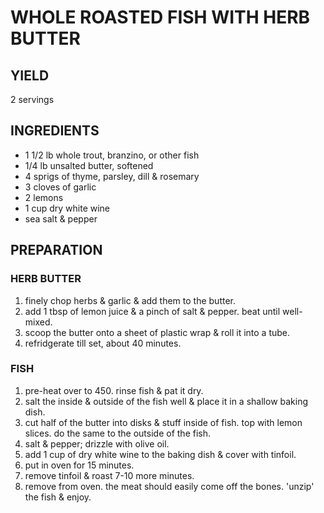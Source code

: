 # WHOLE ROASTED FISH WITH HERB BUTTER

## YIELD

2 servings

## INGREDIENTS

- 1 1/2 lb whole trout, branzino, or other fish
- 1/4 lb unsalted butter, softened
- 4 sprigs of thyme, parsley, dill & rosemary
- 3 cloves of garlic
- 2 lemons
- 1 cup dry white wine
- sea salt & pepper

## PREPARATION

### HERB BUTTER

1. finely chop herbs & garlic & add them to the butter.
2. add 1 tbsp of lemon juice & a pinch of salt & pepper. beat until well-mixed.
3. scoop the butter onto a sheet of plastic wrap & roll it into a tube.
4. refridgerate till set, about 40 minutes.

### FISH

1. pre-heat over to 450. rinse fish & pat it dry.
2. salt the inside & outside of the fish well & place it in a shallow baking dish.
3. cut half of the butter into disks & stuff inside of fish. top with lemon slices. do the same to the outside of the fish.
4. salt & pepper; drizzle with olive oil.
5. add 1 cup of dry white wine to the baking dish & cover with tinfoil.
6. put in oven for 15 minutes.
7. remove tinfoil & roast 7-10 more minutes.
8. remove from oven. the meat should easily come off the bones. 'unzip' the fish & enjoy.
